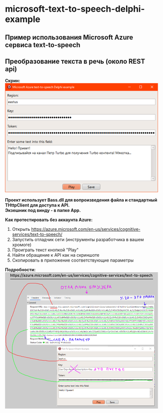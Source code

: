 # microsoft-text-to-speech-delphi-example
## Пример использования Microsoft Azure сервиса text-to-speech 
## Преобразование текста в речь (около REST api)

**Скрин:**   
![scr](scr.png)

**Проект использует Bass.dll для вопроизведения файла и стандартный THttpClient для доступа к API.**  
**Экзешник под винду - в папке App.**  

**Как протестировать без аккаунта Azure:**
1) Открыть https://azure.microsoft.com/en-us/services/cognitive-services/text-to-speech/
2) Запустить отладчик сети (инструменты разработчика в вашем хромоге)
3) Проиграть текст кнопкой "Play"
4) Найти обращение к API как на скриншоте
5) Скопировать в приложение соответствующие параметры

**Подробности:**    
![test](test.png)

